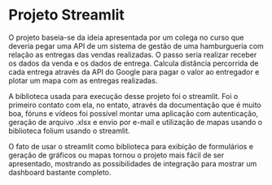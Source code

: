 # Projeto Streamlit

O projeto baseia-se da ideia apresentada por um colega no curso que deveria pegar uma API de um sistema de gestão de uma hamburgueria com relação as entregas das vendas realizadas.
O passo seria realizar receber os dados da venda e os dados de entrega. Calcula distância percorrida de cada entrega através da API do Google para pagar o valor ao entregador e
plotar um mapa com as entregas realizadas. 

A biblioteca usada para execução desse projeto foi o streamlit. Foi o primeiro contato com ela, no entato, através da documentação que é muito boa, fóruns e vídeos foi possível
montar uma aplicação com autenticação, geração de arquivo .xlsx e envio por e-mail e utilização de mapas usando o biblioteca folium usando o streamlit.

O fato de usar o streamlit como biblioteca para exibição de formulários e geração de gráficos ou mapas tornou o projeto mais fácil de ser apresentado, mostrando as possibilidades
de integração para mostrar um dashboard bastante completo.
